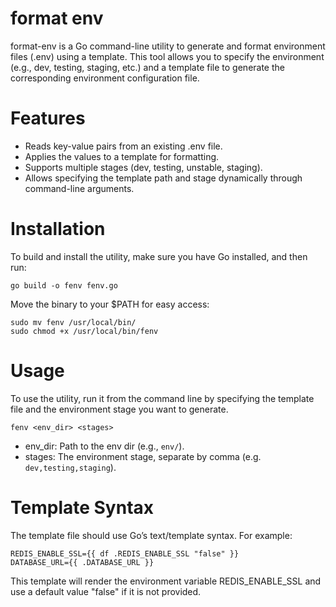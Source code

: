 # format env
format-env is a Go command-line utility to generate and format environment files (.env) using a template. This tool allows you to specify the environment (e.g., dev, testing, staging, etc.) and a template file to generate the corresponding environment configuration file.

# Features
- Reads key-value pairs from an existing .env file.
- Applies the values to a template for formatting.
- Supports multiple stages (dev, testing, unstable, staging).
- Allows specifying the template path and stage dynamically through command-line arguments.

# Installation
To build and install the utility, make sure you have Go installed, and then run:
```
go build -o fenv fenv.go
```

Move the binary to your $PATH for easy access:
```
sudo mv fenv /usr/local/bin/
sudo chmod +x /usr/local/bin/fenv
```
# Usage

To use the utility, run it from the command line by specifying the template file and the environment stage you want to generate.
```
fenv <env_dir> <stages>
```
- env_dir: Path to the env dir (e.g., `env/`).
- stages: The environment stage, separate by comma (e.g. `dev,testing,staging`).

# Template Syntax
The template file should use Go’s text/template syntax. For example:
```
REDIS_ENABLE_SSL={{ df .REDIS_ENABLE_SSL "false" }}
DATABASE_URL={{ .DATABASE_URL }}
```
This template will render the environment variable REDIS_ENABLE_SSL and use a default value "false" if it is not provided.
